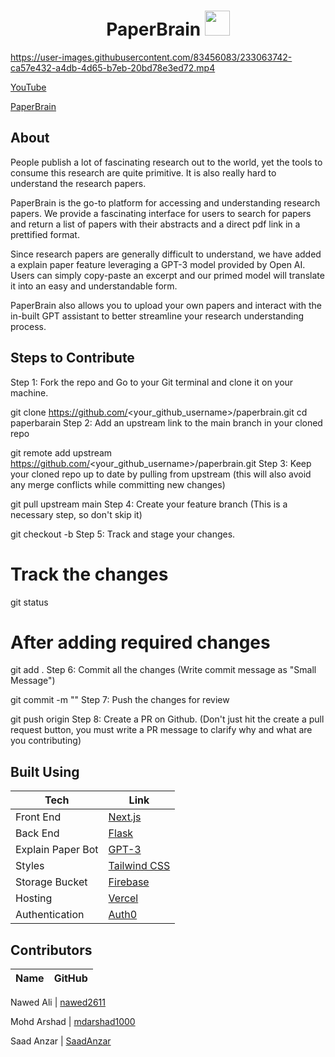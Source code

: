 <h1 align="center">
 PaperBrain

 <img src="https://user-images.githubusercontent.com/83456083/215092669-6d56993d-3a7b-441c-8b56-48decb3b32bf.png" width="40" height="40" />
 
 </h1>

https://user-images.githubusercontent.com/83456083/233063742-ca57e432-a4db-4d65-b7eb-20bd78e3ed72.mp4





[YouTube](https://www.youtube.com/watch?v=JnMSISVfTYc)

[PaperBrain](https://www.paperbrain.study)


## About

<p> People publish a lot of fascinating research out to the world, yet the tools to consume this research are quite primitive. It is also really hard to understand the research papers. </p>
  
<p>PaperBrain is the go-to platform for accessing and understanding research papers. We provide a fascinating interface for users to search for papers and return a list of papers with their abstracts and a direct pdf link in a prettified format.

Since research papers are generally difficult to understand, we have added a explain paper feature leveraging a GPT-3 model provided by Open AI. Users can simply copy-paste an excerpt and our primed model will translate it into an easy and understandable form.

</p>

<p>
PaperBrain also allows you to upload your own papers and interact with the in-built GPT assistant to better streamline your research understanding process.
</p>
  

## Steps to Contribute
<p>


Step 1: Fork the repo and Go to your Git terminal and clone it on your machine.

git clone https://github.com/<your_github_username>/paperbrain.git
cd paperbarain
Step 2: Add an upstream link to the main branch in your cloned repo

git remote add upstream https://github.com/<your_github_username>/paperbrain.git
Step 3: Keep your cloned repo up to date by pulling from upstream (this will also avoid any merge conflicts while committing new changes)

git pull upstream main
Step 4: Create your feature branch (This is a necessary step, so don't skip it)

git checkout -b <branch-name>
Step 5: Track and stage your changes.

# Track the changes
 git status

 # After adding required changes
 git add .
Step 6: Commit all the changes (Write commit message as "Small Message")

git commit -m "<your-commit-message>"
Step 7: Push the changes for review

git push origin <branch-name>
Step 8: Create a PR on Github. (Don't just hit the create a pull request button, you must write a PR message to clarify why and what are you contributing)

</p>
 


## Built Using

| Tech           | Link                                                 |
| -------------- | ---------------------------------------------------- |
| Front End      | [Next.js](https://nextjs.org/)                       |
| Back End       | [Flask](https://flask.palletsprojects.com/en/2.2.x/) |
| Explain Paper Bot          | [GPT-3](https://openai.com/api/)             |
| Styles       | [Tailwind CSS](https://tailwindcss.com/docs/)        |
| Storage Bucket | [Firebase](https://www.firebase.google.com/)         |
| Hosting        | [Vercel](https://vercel.com/)                        |
| Authentication | [Auth0](https://www.auth0.com/)                      |


## Contributors

| Name | GitHub |
| ---- | ------ |

Nawed Ali | [nawed2611](https://github.com/nawed2611)

Mohd Arshad | [mdarshad1000](https://github.com/mdarshad1000)

Saad Anzar | [SaadAnzar](https://github.com/SaadAnzar)
